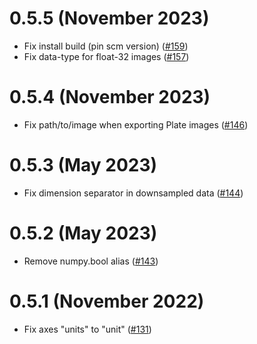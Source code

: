 
# 0.5.5 (November 2023)

- Fix install build (pin scm version) ([#159](https://github.com/ome/omero-cli-zarr/pull/159))
- Fix data-type for float-32 images ([#157](https://github.com/ome/omero-cli-zarr/pull/157))


# 0.5.4 (November 2023)

- Fix path/to/image when exporting Plate images ([#146](https://github.com/ome/omero-cli-zarr/pull/146))


# 0.5.3 (May 2023)

- Fix dimension separator in downsampled data ([#144](https://github.com/ome/omero-cli-zarr/pull/144))


# 0.5.2 (May 2023)

- Remove numpy.bool alias ([#143](https://github.com/ome/omero-cli-zarr/pull/143))

# 0.5.1 (November 2022)

- Fix axes "units" to "unit" ([#131](https://github.com/ome/omero-cli-zarr/pull/131))
